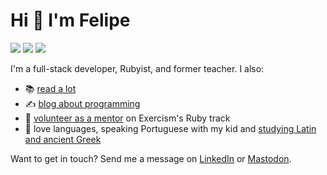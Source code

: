 # Hi 👋 I'm Felipe

<a href="https://fpsvogel.com" alt="Felipe's blog" rel="me"><img src="https://img.shields.io/badge/✏️%20My%20Blog-555?style=flat" /></a>
<a href="https://ruby.social/@fpsvogel" alt="Felipe on Mastodon" rel="me"><img src="https://img.shields.io/badge/Mastodon-615ef8?style=flat&logo=mastodon&logoColor=white" /></a>
<a href="https://www.linkedin.com/in/fpsvogel" alt="Felipe on LinkedIn" rel="me"><img src="https://img.shields.io/badge/LinkedIn-blue?style=flat&logo=linkedin" /></a>

I'm a full-stack developer, Rubyist, and former teacher. I also:

- 📚 [read a lot](https://fpsvogel.com/reading)
- ✍️ [blog about programming](https://fpsvogel.com/posts)
- 🤗 [volunteer as a mentor](https://exercism.org/profiles/fpsvogel/testimonials) on Exercism's Ruby track
- 💬 love languages, speaking Portuguese with my kid and [studying Latin and ancient Greek](https://github.com/fpsvogel/learn-latin-and-greek)

Want to get in touch? Send me a message on [LinkedIn](https://www.linkedin.com/in/fpsvogel) or [Mastodon](https://ruby.social/@fpsvogel).
